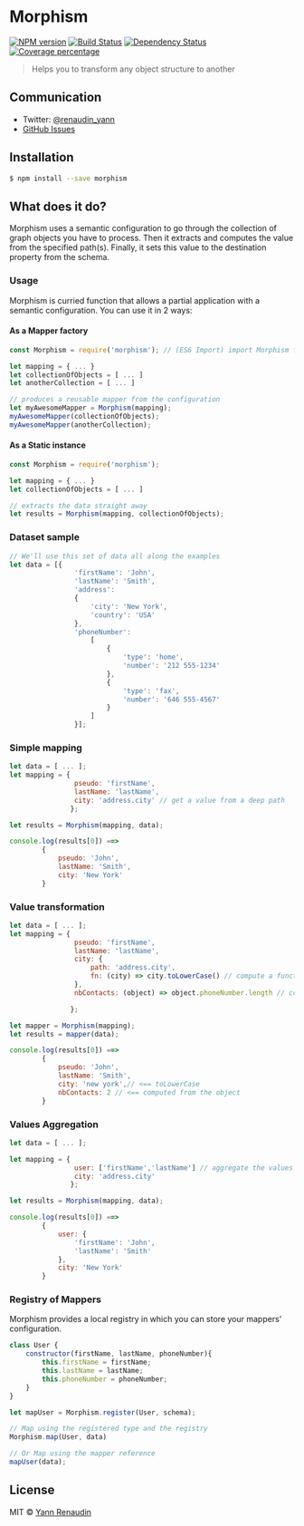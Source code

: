 # Morphism 
[![NPM version][npm-image]][npm-url] [![Build Status][travis-image]][travis-url] [![Dependency Status][daviddm-image]][daviddm-url] [![Coverage percentage][coveralls-image]][coveralls-url]
> Helps you to transform any object structure to another

## Communication

- Twitter: [@renaudin_yann][twitter-account]
- [GitHub Issues](https://github.com/emyann/morphism/issues)

## Installation
```sh
$ npm install --save morphism
```

## What does it do?
Morphism uses a semantic configuration to go through the collection of graph objects you have to process. Then it extracts and computes the value from the specified path(s). Finally, it sets this value to the destination property from the schema.

### Usage
Morphism is curried function that allows a partial application with a semantic configuration. You can use it in 2 ways:

#### As a Mapper factory
```js
const Morphism = require('morphism'); // (ES6 Import) import Morphism from 'morphism';

let mapping = { ... }
let collectionOfObjects = [ ... ]
let anotherCollection = [ ... ]

// produces a reusable mapper from the configuration
let myAwesomeMapper = Morphism(mapping);
myAwesomeMapper(collectionOfObjects);
myAwesomeMapper(anotherCollection);
```

#### As a Static instance
```js
const Morphism = require('morphism'); 

let mapping = { ... }
let collectionOfObjects = [ ... ]

// extracts the data straight away 
let results = Morphism(mapping, collectionOfObjects);
```
### Dataset sample
```js
// We'll use this set of data all along the examples
let data = [{
                'firstName': 'John',
                'lastName': 'Smith',
                'address':
                {
                    'city': 'New York',
                    'country': 'USA'
                },
                'phoneNumber':
                    [
                        {
                            'type': 'home',
                            'number': '212 555-1234'
                        },
                        {
                            'type': 'fax',
                            'number': '646 555-4567'
                        }
                    ]
                }];
```


### Simple mapping
```js
let data = [ ... ];
let mapping = { 
                pseudo: 'firstName',
                lastName: 'lastName',
                city: 'address.city' // get a value from a deep path
               };

let results = Morphism(mapping, data);

console.log(results[0]) ==>  
        {
            pseudo: 'John',
            lastName: 'Smith',
            city: 'New York'
        }
```
### Value transformation
```js
let data = [ ... ];
let mapping = { 
                pseudo: 'firstName',
                lastName: 'lastName',
                city: {
                    path: 'address.city',
                    fn: (city) => city.toLowerCase() // compute a function on the specified path value
                },
                nbContacts: (object) => object.phoneNumber.length // compute a function on the iteratee object

               };

let mapper = Morphism(mapping);
let results = mapper(data);

console.log(results[0]) ==>  
        {
            pseudo: 'John',
            lastName: 'Smith',
            city: 'new york',// <== toLowerCase
            nbContacts: 2 // <== computed from the object
        }
```

### Values Aggregation
```js
let data = [ ... ];

let mapping = { 
                user: ['firstName','lastName'] // aggregate the values to an object
                city: 'address.city'
               };

let results = Morphism(mapping, data);

console.log(results[0]) ==>  
        {
            user: {
                'firstName': 'John',
                'lastName': 'Smith'
            },
            city: 'New York'
        }
```

### Registry of Mappers

Morphism provides a local registry in which you can store your mappers' configuration. 

```js
class User {
    constructor(firstName, lastName, phoneNumber){
        this.firstName = firstName;
        this.lastName = lastName;
        this.phoneNumber = phoneNumber;
    }
}

let mapUser = Morphism.register(User, schema);

// Map using the registered type and the registry
Morphism.map(User, data)

// Or Map using the mapper reference
mapUser(data);
```

## License

MIT © [Yann Renaudin][twitter-account]

[twitter-account]: https://twitter.com/renaudin_yann
[npm-image]: https://badge.fury.io/js/morphism.svg
[npm-url]: https://npmjs.org/package/morphism
[travis-image]: https://travis-ci.org/emyann/morphism.svg?branch=master
[travis-url]: https://travis-ci.org/emyann/morphism
[daviddm-image]: https://david-dm.org/emyann/morphism.svg?theme=shields.io
[daviddm-url]: https://david-dm.org/emyann/morphism
[coveralls-image]: https://coveralls.io/repos/emyann/morphism/badge.svg
[coveralls-url]: https://coveralls.io/r/emyann/morphism
